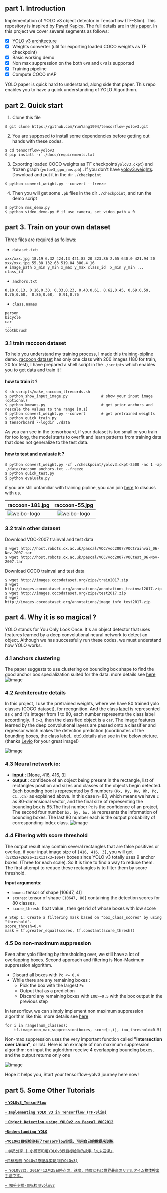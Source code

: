 ## part 1. Introduction

Implementation of YOLO v3 object detector in Tensorflow (TF-Slim). This repository  is inspired by [Paweł Kapica](https://github.com/mystic123). The full details are in [this paper](https://pjreddie.com/media/files/papers/YOLOv3.pdf).  In this project we cover several segments as follows:<br>
- [x] [YOLO v3 architecture](https://github.com/YunYang1994/tensorflow-yolov3/blob/master/core/yolov3.py)
- [x] Weights converter (util for exporting loaded COCO weights as TF checkpoint)
- [x] Basic working demo
- [x] Non max suppression on the both `GPU` and `CPU` is supported
- [x] Training pipeline
- [x] Compute COCO mAP

YOLO paper is quick hard to understand, along side that paper. This repo enables you to have a quick understanding of YOLO Algorithmn.


## part 2. Quick start
1. Clone this file
```bashrc
$ git clone https://github.com/YunYang1994/tensorflow-yolov3.git
```
2.  You are supposed  to install some dependencies before getting out hands with these codes.
```bashrc
$ cd tensorflow-yolov3
$ pip install -r ./docs/requirements.txt
```
3. Exporting loaded COCO weights as TF checkpoint(`yolov3.ckpt`) and frozen graph (`yolov3_gpu_nms.pb`) . If you don't have [yolov3.weights](https://github.com/YunYang1994/tensorflow-yolov3/releases/download/v1.0/yolov3.weights). Download and put it in the dir `./checkpoint`
```bashrc
$ python convert_weight.py --convert --freeze
```
4. Then you will get some `.pb` files in the dir `./checkpoint`,  and run the demo script
```bashrc
$ python nms_demo.py
$ python video_demo.py # if use camera, set video_path = 0
```

## part 3. Train on your own dataset
Three files are required as follows:

- `dataset.txt`: 

```
xxx/xxx.jpg 18.19 6.32 424.13 421.83 20 323.86 2.65 640.0 421.94 20 
xxx/xxx.jpg 55.38 132.63 519.84 380.4 16
# image_path x_min y_min x_max y_max class_id  x_min y_min ... class_id 
```
- `anchors.txt`

```
0.10,0.13, 0.16,0.30, 0.33,0.23, 0.40,0.61, 0.62,0.45, 0.69,0.59, 0.76,0.60,  0.86,0.68,  0.91,0.76
```

- `class.names`

```
person
bicycle
car
...
toothbrush
```

### 3.1 train raccoon dataset
To help you understand my training process, I made this training-pipline demo. [raccoon dataset](https://github.com/YunYang1994/raccoon_dataset) has only one class with 200 images (180 for train, 20 for test), I have prepared a shell script in the `./scripts` which enables you to get data and train it !
#### how to train it ?
```
$ sh scripts/make_raccoon_tfrecords.sh
$ python show_input_image.py               # show your input image (optional)
$ python kmeans.py                         # get prior anchors and rescale the values to the range [0,1]
$ python convert_weight.py --convert       # get pretrained weights
$ python quick_train.py
$ tensorboard --logdir ./data
```
As you can see in the tensorboard, if your dataset is too small or you train for too long, the model starts to overfit and learn patterns from training data that does not generalize to the test data.

#### how to test and evaluate it ?
```
$ python convert_weight.py -cf ./checkpoint/yolov3.ckpt-2500 -nc 1 -ap ./data/raccoon_anchors.txt --freeze
$ python quick_test.py
$ python evaluate.py
```
if you are still unfamiliar with training pipline, you can join [here](https://github.com/YunYang1994/tensorflow-yolov3/issues/39) to discuss with us.

|raccoon-181.jpg|raccoon-55.jpg|
|---|:---:|
|![weibo-logo](./docs/images/raccoon1.jpg)|![weibo-logo](./docs/images/raccoon2.jpg)|

### 3.2 train other dataset
Download VOC-2007 trainval  and test data
```bashrc
$ wget http://host.robots.ox.ac.uk/pascal/VOC/voc2007/VOCtrainval_06-Nov-2007.tar
$ wget http://host.robots.ox.ac.uk/pascal/VOC/voc2007/VOCtest_06-Nov-2007.tar
```
Download COCO trainval  and test data
```
$ wget http://images.cocodataset.org/zips/train2017.zip
$ wget http://images.cocodataset.org/annotations/annotations_trainval2017.zip
$ wget http://images.cocodataset.org/zips/test2017.zip
$ wget http://images.cocodataset.org/annotations/image_info_test2017.zip 
```

## part 4. Why it is so magical ?
YOLO stands for You Only Look Once. It's an object detector that uses features learned by a deep convolutional neural network to detect an object. Although we has successfully run these codes, we must understand how YOLO works. 
### 4.1 anchors clustering
The paper suggests to use clustering on bounding box shape to find the good anchor box specialization suited for the data. more details see [here](https://nbviewer.jupyter.org/github/YunYang1994/tensorflow-yolov3/blob/master/docs/Box-Clustering.ipynb)
![image](./docs/images/K-means.png)

### 4.2 Architercutre details
In this project, I use the pretrained weights, where we have 80 trained yolo classes (COCO dataset), for recognition. And the class [label](./data/coco.names) is represented as  `c`  and it's integer from 1 to 80, each number represents the class label accordingly. If `c=3`, then the classified object is a  `car`.  The image features learned by the deep convolutional layers are passed onto a classifier and regressor which makes the detection prediction.(coordinates of the bounding boxes, the class label.. etc).details also see in the below picture. (thanks [Levio](https://blog.csdn.net/leviopku/article/details/82660381) for your great image!)

![image](./docs/images/levio.jpeg)

### 4.3 Neural network io:
-  **input** : [None, 416, 416, 3]
-  **output** : confidece of an object being present in the rectangle, list of rectangles position and sizes and classes of the objects begin detected. Each bounding box is represented by 6 numbers `(Rx, Ry, Rw, Rh, Pc, C1..Cn)` as explained above. In this case n=80, which means we have `c` as 80-dimensional vector, and the final size of representing the bounding box is 85.The first number `Pc` is the confidence of an project, The second four number `bx, by, bw, bh` represents the information of bounding boxes. The last 80 number each is the output probability of corresponding-index class.
![image](./docs/images/probability_extraction.png)

### 4.4 Filtering with score threshold

The output result may contain several rectangles that are false positives or overlap,  if your input image size of `[416, 416, 3]`, you will get `(52X52+26X26+13X13)x3=10647` boxes since YOLO v3 totally uses 9 anchor boxes. (Three for each scale). So It is time to find a way to reduce them. The first attempt to reduce these rectangles is to filter them by score threshold.

**Input arguments**: 

- `boxes`: tensor of shape [10647, 4)] 
- `scores`: tensor of shape `[10647, 80]` containing the detection scores for 80 classes. 
- `score_thresh`: float value , then get rid of whose boxes with low score

```
# Step 1: Create a filtering mask based on "box_class_scores" by using "threshold".
score_thresh=0.4
mask = tf.greater_equal(scores, tf.constant(score_thresh))
```

### 4.5 Do non-maximum suppression

Even after yolo filtering by thresholding over, we still have a lot of overlapping boxes. Second approach and filtering is Non-Maximum suppression algorithm.

* Discard all boxes with `Pc <= 0.4`  
* While there are any remaining boxes : 
    * Pick the box with the largest `Pc`
    * Output that as a prediction
    * Discard any remaining boxes with `IOU>=0.5` with the box output in the previous step

In tensorflow, we can simply implement non maximum suppression algorithm like this. more details see [here](https://github.com/YunYang1994/tensorflow-yolov3/blob/master/core/utils.py)
```
for i in range(num_classes):
    tf.image.non_max_suppression(boxes, score[:,i], iou_threshold=0.5) 
 ```
 
Non-max suppression uses the very important function called **"Intersection over Union"**, or IoU. Here is an exmaple of non maximum suppression algorithm: on input the aglorithm receive 4 overlapping bounding boxes, and the output returns only one

![image](./docs/images/iou.png)

Hope it helps you, Start your tensorflow-yolv3 journey here now!

## part 5. Some Other Tutorials

[- **`YOLOv3_TensorFlow`**](https://github.com/wizyoung/YOLOv3_TensorFlow)

[- **`Implementing YOLO v3 in Tensorflow (TF-Slim)`**](https://itnext.io/implementing-yolo-v3-in-tensorflow-tf-slim-c3c55ff59dbe)

[- **`Object Detection using YOLOv2 on Pascal VOC2012`**](https://fairyonice.github.io/Part_1_Object_Detection_with_Yolo_for_VOC_2014_data_anchor_box_clustering.html)

[-**`Understanding YOLO`**](https://hackernoon.com/understanding-yolo-f5a74bbc7967)

[-**`YOLOv3目标检测有了TensorFlow实现，可用自己的数据来训练`**](https://mp.weixin.qq.com/s/cq7g1-4oFTftLbmKcpi_aQ)<br>

[- `学员分享 | 小哥哥和用YOLOv3做目标检测的故事「文末送课」`](https://mp.weixin.qq.com/s/dFiOkUsal62EoME52Iw-uQ)

[-`目标检测|YOLOv2原理与实现(附YOLOv3)`](https://zhuanlan.zhihu.com/p/35325884)

[-` YOLOv2は、2016年12月25日時点の、速度、精度ともに世界最高のリアルタイム物体検出手法です。`](https://github.com/leetenki/YOLOv2/blob/master/YOLOv2.md)

[-` 知乎专栏-目标检测yolov2`](https://zhuanlan.zhihu.com/p/35325884)
